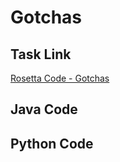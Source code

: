 # Gotchas

## Task Link
[Rosetta Code - Gotchas](https://rosettacode.org/wiki/Gotchas)

## Java Code
## Python Code
